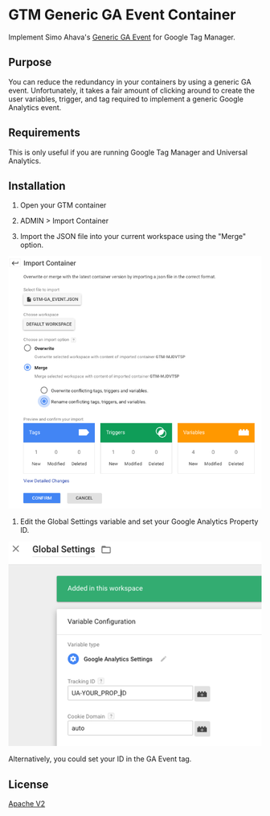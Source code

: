 # GTM Generic GA Event Container
Implement Simo Ahava's [Generic GA Event](https://www.simoahava.com/analytics/create-a-generic-event-tag/) for Google Tag Manager.

## Purpose
You can reduce the redundancy in your containers by using a generic GA event. Unfortunately, it takes a fair amount of clicking around to create the user variables, trigger, and tag required to implement a generic Google Analytics event.

## Requirements
This is only useful if you are running Google Tag Manager and Universal Analytics.

## Installation
1. Open your GTM container

1. ADMIN > Import Container
  
1. Import the JSON file into your current workspace using the "Merge" option.
  
  ![New Tag](screenshots/import.png "Import Settings")
  
1. Edit the Global Settings variable and set your Google Analytics Property ID.
  
  ![New Tag](screenshots/global_settings.png "Global Settings")

Alternatively, you could set your ID in the GA Event tag.

## License
[Apache V2](http://www.apache.org/licenses/)
